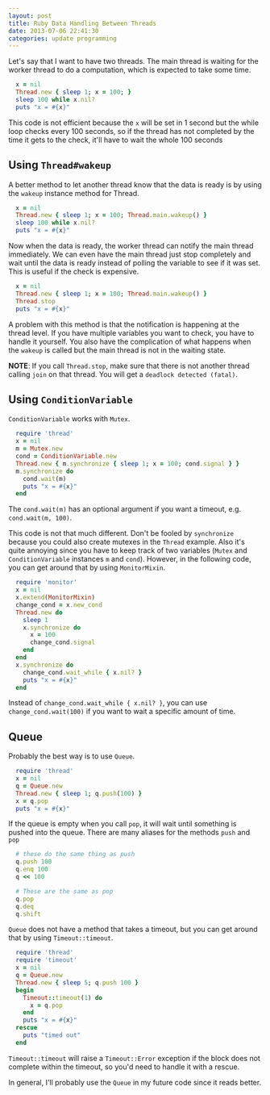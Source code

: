 ```yaml
---
layout: post
title: Ruby Data Handling Between Threads
date: 2013-07-06 22:41:30
categories: update programming
---
```

Let's say that I want to have two threads.  The main thread is waiting for the
worker thread to do a computation, which is expected to take some time.

```ruby
  x = nil
  Thread.new { sleep 1; x = 100; }
  sleep 100 while x.nil?
  puts "x = #{x}"
```

This code is not efficient because the `x` will be set in 1 second but the
while loop checks every 100 seconds, so if the thread has not completed by the
time it gets to the check, it'll have to wait the whole 100 seconds

Using `Thread#wakeup`
---------------------
A better method to let another thread know that the data is ready is by using
the `wakeup` instance method for Thread.

```ruby
  x = nil
  Thread.new { sleep 1; x = 100; Thread.main.wakeup() }
  sleep 100 while x.nil?
  puts "x = #{x}"
```

Now when the data is ready, the worker thread can notify the main thread
immediately.  We can even have the main thread just stop completely and wait
until the data is ready instead of polling the variable to see if it was set.
This is useful if the check is expensive.

```ruby
  x = nil
  Thread.new { sleep 1; x = 100; Thread.main.wakeup() }
  Thread.stop
  puts "x = #{x}"
```

A problem with this method is that the notification is happening at the thread
level.  If you have multiple variables you want to check, you have to handle it
yourself.  You also have the complication of what happens when the `wakeup` is
called but the main thread is not in the waiting state.

**NOTE**:  If you call `Thread.stop`, make sure that there is not another
thread calling `join` on that thread.  You will get a `deadlock detected
(fatal)`.

Using `ConditionVariable`
-------------------------

`ConditionVariable` works with `Mutex`.

```ruby
  require 'thread'
  x = nil
  m = Mutex.new
  cond = ConditionVariable.new
  Thread.new { m.synchronize { sleep 1; x = 100; cond.signal } }
  m.synchronize do
    cond.wait(m)
    puts "x = #{x}"
  end
```

The `cond.wait(m)` has an optional argument if you want a timeout, e.g.
`cond.wait(m, 100)`.

This code is not that much different.  Don't be fooled by `synchronize` because
you could also create mutexes in the `Thread` example.  Also it's quite
annoying since you have to keep track of two variables (`Mutex` and
`ConditionVariable` instances `m` and `cond`).  However, in the following code,
you can get around that by using `MonitorMixin`.

```ruby
  require 'monitor'
  x = nil
  x.extend(MonitorMixin)
  change_cond = x.new_cond
  Thread.new do
    sleep 1
    x.synchronize do
      x = 100
      change_cond.signal
    end
  end
  x.synchronize do
    change_cond.wait_while { x.nil? }
    puts "x = #{x}"
  end
```

Instead of `change_cond.wait_while { x.nil? }`, you can use
`change_cond.wait(100)` if you want to wait a specific amount of time.

Queue
-----
Probably the best way is to use `Queue`.

```ruby
  require 'thread'
  x = nil
  q = Queue.new
  Thread.new { sleep 1; q.push(100) }
  x = q.pop
  puts "x = #{x}"
```

If the queue is empty when you call `pop`, it will wait until something is
pushed into the queue.  There are many aliases for the methods `push` and `pop`

```ruby
  # these do the same thing as push
  q.push 100
  q.enq 100
  q << 100

  # These are the same as pop
  q.pop
  q.deq
  q.shift
```

`Queue` does not have a method that takes a timeout, but you can get around
that by using `Timeout::timeout`.

```ruby
  require 'thread'
  require 'timeout'
  x = nil
  q = Queue.new
  Thread.new { sleep 5; q.push 100 }
  begin
    Timeout::timeout(1) do
      x = q.pop
    end
    puts "x = #{x}"
  rescue
    puts "timed out"
  end
```

`Timeout::timeout` will raise a `Timeout::Error` exception if the block does
not complete within the timeout, so you'd need to handle it with a rescue.

In general, I'll probably use the `Queue` in my future code since it reads
better.

